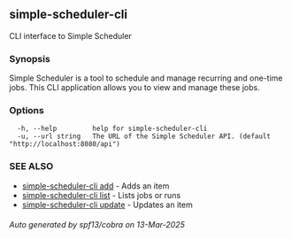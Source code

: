 ## simple-scheduler-cli

CLI interface to Simple Scheduler

### Synopsis

Simple Scheduler is a tool to schedule and manage recurring and 
one-time jobs. This CLI application allows you to view and manage these jobs.

### Options

```
  -h, --help         help for simple-scheduler-cli
  -u, --url string   The URL of the Simple Scheduler API. (default "http://localhost:8080/api")
```

### SEE ALSO

* [simple-scheduler-cli add](simple-scheduler-cli_add.md)	 - Adds an item
* [simple-scheduler-cli list](simple-scheduler-cli_list.md)	 - Lists jobs or runs
* [simple-scheduler-cli update](simple-scheduler-cli_update.md)	 - Updates an item

###### Auto generated by spf13/cobra on 13-Mar-2025
